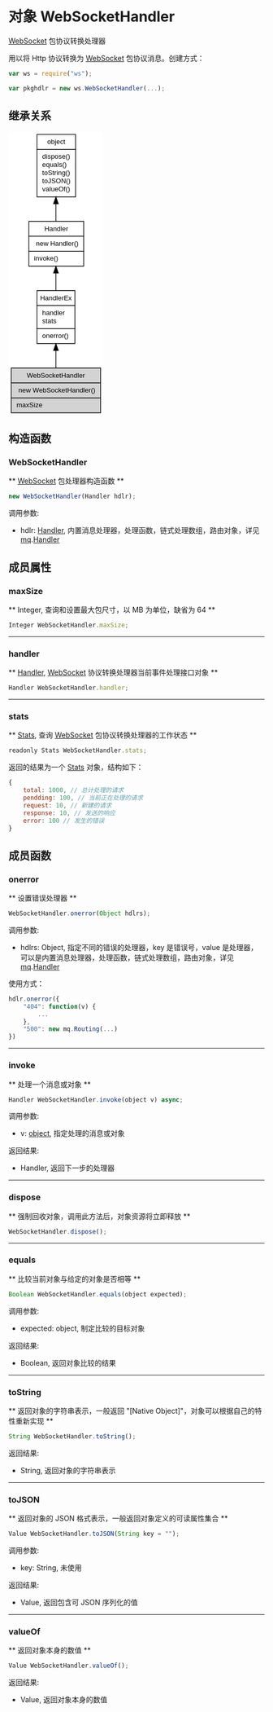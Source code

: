 # 对象 WebSocketHandler
[WebSocket](WebSocket.md) 包协议转换处理器

用以将 Http 协议转换为 [WebSocket](WebSocket.md) 包协议消息。创建方式：

```JavaScript
var ws = require("ws");

var pkghdlr = new ws.WebSocketHandler(...);
```

## 继承关系
<div class="inherits"><svg width="140pt" height="418pt" viewBox="0.00 0.00 140.00 418.00" xmlns="http://www.w3.org/2000/svg" xmlns:xlink="http://www.w3.org/1999/xlink">
<g id="graph0" class="graph" transform="scale(1 1) rotate(0) translate(4 414)">
<title>%0</title>
<polygon fill="#ffffff" stroke="transparent" points="-4,4 -4,-414 136,-414 136,4 -4,4"/>
<!-- object -->
<g id="node1" class="node">
<title>object</title>
<g id="a_node1"><a xlink:href="object.md" xlink:title="object">
<polygon fill="#ffffff" stroke="transparent" points="37.5,-318 37.5,-410 94.5,-410 94.5,-318 37.5,-318"/>
<polygon fill="none" stroke="#000000" points="38,-388 38,-410 95,-410 95,-388 38,-388"/>
<text text-anchor="start" x="53.1625" y="-396" font-family="Helvetica,sans-Serif" font-size="10.00" fill="#000000">object</text>
<polygon fill="none" stroke="#000000" points="38,-318 38,-388 95,-388 95,-318 38,-318"/>
<text text-anchor="start" x="43" y="-374" font-family="Helvetica,sans-Serif" font-size="10.00" fill="#000000"> dispose()</text>
<text text-anchor="start" x="43" y="-362" font-family="Helvetica,sans-Serif" font-size="10.00" fill="#000000"> equals()</text>
<text text-anchor="start" x="43" y="-350" font-family="Helvetica,sans-Serif" font-size="10.00" fill="#000000"> toString()</text>
<text text-anchor="start" x="43" y="-338" font-family="Helvetica,sans-Serif" font-size="10.00" fill="#000000"> toJSON()</text>
<text text-anchor="start" x="43" y="-326" font-family="Helvetica,sans-Serif" font-size="10.00" fill="#000000"> valueOf()</text>
</a>
</g>
</g>
<!-- Handler -->
<g id="node2" class="node">
<title>Handler</title>
<g id="a_node2"><a xlink:href="Handler.md" xlink:title="Handler">
<polygon fill="#ffffff" stroke="transparent" points="25.5,-216 25.5,-282 106.5,-282 106.5,-216 25.5,-216"/>
<polygon fill="none" stroke="#000000" points="26,-260 26,-282 107,-282 107,-260 26,-260"/>
<text text-anchor="start" x="48.9985" y="-268" font-family="Helvetica,sans-Serif" font-size="10.00" fill="#000000">Handler</text>
<polygon fill="none" stroke="#000000" points="26,-238 26,-260 107,-260 107,-238 26,-238"/>
<text text-anchor="start" x="31" y="-246" font-family="Helvetica,sans-Serif" font-size="10.00" fill="#000000">  new Handler()</text>
<polygon fill="none" stroke="#000000" points="26,-216 26,-238 107,-238 107,-216 26,-216"/>
<text text-anchor="start" x="31" y="-224" font-family="Helvetica,sans-Serif" font-size="10.00" fill="#000000"> invoke()</text>
</a>
</g>
</g>
<!-- object&#45;&gt;Handler -->
<g id="edge1" class="edge">
<title>object-&gt;Handler</title>
<path fill="none" stroke="#000000" d="M66,-307.6502C66,-298.8735 66,-290.0612 66,-282.0314"/>
<polygon fill="#000000" stroke="#000000" points="62.5001,-307.8877 66,-317.8877 69.5001,-307.8878 62.5001,-307.8877"/>
</g>
<!-- HandlerEx -->
<g id="node3" class="node">
<title>HandlerEx</title>
<g id="a_node3"><a xlink:href="HandlerEx.md" xlink:title="HandlerEx">
<polygon fill="#ffffff" stroke="transparent" points="38,-102 38,-180 94,-180 94,-102 38,-102"/>
<polygon fill="none" stroke="#000000" points="38,-158 38,-180 94,-180 94,-158 38,-158"/>
<text text-anchor="start" x="42.664" y="-166" font-family="Helvetica,sans-Serif" font-size="10.00" fill="#000000">HandlerEx</text>
<polygon fill="none" stroke="#000000" points="38,-124 38,-158 94,-158 94,-124 38,-124"/>
<text text-anchor="start" x="43" y="-144" font-family="Helvetica,sans-Serif" font-size="10.00" fill="#000000"> handler</text>
<text text-anchor="start" x="43" y="-132" font-family="Helvetica,sans-Serif" font-size="10.00" fill="#000000"> stats</text>
<polygon fill="none" stroke="#000000" points="38,-102 38,-124 94,-124 94,-102 38,-102"/>
<text text-anchor="start" x="43" y="-110" font-family="Helvetica,sans-Serif" font-size="10.00" fill="#000000"> onerror()</text>
</a>
</g>
</g>
<!-- Handler&#45;&gt;HandlerEx -->
<g id="edge2" class="edge">
<title>Handler-&gt;HandlerEx</title>
<path fill="none" stroke="#000000" d="M66,-205.6358C66,-197.1768 66,-188.3553 66,-180.0465"/>
<polygon fill="#000000" stroke="#000000" points="62.5001,-205.7152 66,-215.7152 69.5001,-205.7152 62.5001,-205.7152"/>
</g>
<!-- WebSocketHandler -->
<g id="node4" class="node">
<title>WebSocketHandler</title>
<g id="a_node4"><a xlink:title="WebSocketHandler">
<polygon fill="#d3d3d3" stroke="transparent" points="0,0 0,-66 132,-66 132,0 0,0"/>
<polygon fill="none" stroke="#000000" points="0,-44 0,-66 132,-66 132,-44 0,-44"/>
<text text-anchor="start" x="22.937" y="-52" font-family="Helvetica,sans-Serif" font-size="10.00" fill="#000000">WebSocketHandler</text>
<polygon fill="none" stroke="#000000" points="0,-22 0,-44 132,-44 132,-22 0,-22"/>
<text text-anchor="start" x="5" y="-30" font-family="Helvetica,sans-Serif" font-size="10.00" fill="#000000">  new WebSocketHandler()</text>
<polygon fill="none" stroke="#000000" points="0,0 0,-22 132,-22 132,0 0,0"/>
<text text-anchor="start" x="5" y="-8" font-family="Helvetica,sans-Serif" font-size="10.00" fill="#000000"> maxSize</text>
</a>
</g>
</g>
<!-- HandlerEx&#45;&gt;WebSocketHandler -->
<g id="edge3" class="edge">
<title>HandlerEx-&gt;WebSocketHandler</title>
<path fill="none" stroke="#000000" d="M66,-91.6492C66,-82.9748 66,-74.1392 66,-66.0467"/>
<polygon fill="#000000" stroke="#000000" points="62.5001,-91.704 66,-101.704 69.5001,-91.704 62.5001,-91.704"/>
</g>
</g>
</svg></div>

## 构造函数
        
### WebSocketHandler
** [WebSocket](WebSocket.md) 包处理器构造函数 **

```JavaScript
new WebSocketHandler(Handler hdlr);
```

调用参数:
* hdlr: [Handler](Handler.md), 内置消息处理器，处理函数，链式处理数组，路由对象，详见 [mq](../../module/ifs/mq.md).[Handler](Handler.md)

## 成员属性
        
### maxSize
** Integer, 查询和设置最大包尺寸，以 MB 为单位，缺省为 64 **

```JavaScript
Integer WebSocketHandler.maxSize;
```

--------------------------
### handler
** [Handler](Handler.md), [WebSocket](WebSocket.md) 协议转换处理器当前事件处理接口对象 **

```JavaScript
Handler WebSocketHandler.handler;
```

--------------------------
### stats
** [Stats](Stats.md), 查询 [WebSocket](WebSocket.md) 包协议转换处理器的工作状态 **

```JavaScript
readonly Stats WebSocketHandler.stats;
```

返回的结果为一个 [Stats](Stats.md) 对象，结构如下：

```JavaScript
{
    total: 1000, // 总计处理的请求
    pendding: 100, // 当前正在处理的请求
    request: 10, // 新建的请求
    response: 10, // 发送的响应
    error: 100 // 发生的错误
}
```

## 成员函数
        
### onerror
** 设置错误处理器 **

```JavaScript
WebSocketHandler.onerror(Object hdlrs);
```

调用参数:
* hdlrs: Object, 指定不同的错误的处理器，key 是错误号，value 是处理器，可以是内置消息处理器，处理函数，链式处理数组，路由对象，详见 [mq](../../module/ifs/mq.md).[Handler](Handler.md)

使用方式：

```JavaScript
hdlr.onerror({
    "404": function(v) {
        ...
    },
    "500": new mq.Routing(...)
})
```

--------------------------
### invoke
** 处理一个消息或对象 **

```JavaScript
Handler WebSocketHandler.invoke(object v) async;
```

调用参数:
* v: [object](object.md), 指定处理的消息或对象

返回结果:
* Handler, 返回下一步的处理器

--------------------------
### dispose
** 强制回收对象，调用此方法后，对象资源将立即释放 **

```JavaScript
WebSocketHandler.dispose();
```

--------------------------
### equals
** 比较当前对象与给定的对象是否相等 **

```JavaScript
Boolean WebSocketHandler.equals(object expected);
```

调用参数:
* expected: object, 制定比较的目标对象

返回结果:
* Boolean, 返回对象比较的结果

--------------------------
### toString
** 返回对象的字符串表示，一般返回 "[Native Object]"，对象可以根据自己的特性重新实现 **

```JavaScript
String WebSocketHandler.toString();
```

返回结果:
* String, 返回对象的字符串表示

--------------------------
### toJSON
** 返回对象的 JSON 格式表示，一般返回对象定义的可读属性集合 **

```JavaScript
Value WebSocketHandler.toJSON(String key = "");
```

调用参数:
* key: String, 未使用

返回结果:
* Value, 返回包含可 JSON 序列化的值

--------------------------
### valueOf
** 返回对象本身的数值 **

```JavaScript
Value WebSocketHandler.valueOf();
```

返回结果:
* Value, 返回对象本身的数值

